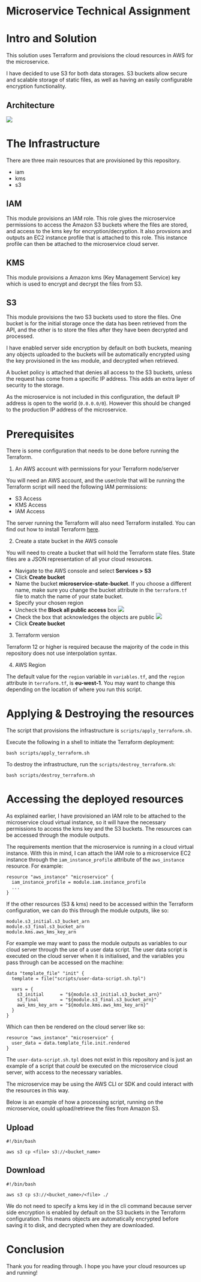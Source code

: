 # Microservice Technical Assignment

# Intro and Solution

This solution uses Terraform and provisions the cloud resources in AWS for the microservice. 

I have decided to use S3 for both data storages. S3 buckets allow secure and scalable storage of static files, as well as having an easily configurable encryption functionality.

## Architecture

![](readme_images/architecture.png)

# The Infrastructure

There are three main resources that are provisioned by this repository. 

- iam
- kms
- s3

## IAM

This module provisions an IAM role. This role gives the microservice permissions to access the Amazon S3 buckets where the files are stored, and access to the kms key for encryption/decryption. It also provsions and outputs an EC2 instance profile that is attached to this role. This instance profile can then be attached to the microservice cloud server.

## KMS

This module provisions a Amazon kms (Key Management Service) key which is used to encrypt and decrypt the files from S3.

## S3

This module provisions the two S3 buckets used to store the files. One bucket is for the initial storage once the data has been retrieved from the API, and the other is to store the files after they have been decrypted and processed.

I have enabled server side encryption by default on both buckets, meaning any objects uploaded to the buckets will be automatically encrypted using the key provisioned in the `kms` module, and decrypted when retrieved.

A bucket policy is attached that denies all access to the S3 buckets, unless the request has come from a specific IP address. This adds an extra layer of security to the storage.

As the microservice is not included in this configuration, the default IP address is open to the world (`0.0.0.0/0`). However this should be changed to the production IP address of the microservice.

# Prerequisites

There is some configuration that needs to be done before running the Terraform.

1. An AWS account with permissions for your Terraform node/server

You will need an AWS account, and the user/role that will be running the Terraform script will need the following IAM permissions:

- S3 Access
- KMS Access
- IAM Access

The server running the Terraform will also need Terraform installed. You can find out how to install Terraform [here](https://learn.hashicorp.com/tutorials/terraform/install-cli).

2. Create a state bucket in the AWS console

You will need to create a bucket that will hold the Terraform state files. State files are a JSON representation of all your cloud resources.

- Navigate to the AWS console and select **Services > S3**
- Click **Create bucket**
- Name the bucket **microservice-state-bucket**. If you choose a different name, make sure you change the bucket attribute in the `terraform.tf` file to match the name of your state bucket.
- Specify your chosen region
- Uncheck the **Block all public access** box ![](readme_images/s3.png)
- Check the box that acknowledges the objects are public ![](readme_images/public_access.png)
- Click **Create bucket**

3. Terraform version

Terraform 12 or higher is required because the majority of the code in this repository does not use interpolation syntax.

4. AWS Region

The default value for the `region` variable in `variables.tf`, and the `region` attribute in `terraform.tf`, is **eu-west-1**. You may want to change this depending on the location of where you run this script.

# Applying & Destroying the resources

The script that provisions the infrastructure is `scripts/apply_terraform.sh`.

Execute the following in a shell to initiate the Terraform deployment:

```
bash scripts/apply_terraform.sh
``` 

To destroy the infrastructure, run the `scripts/destroy_terraform.sh`:

```
bash scripts/destroy_terraform.sh
```

# Accessing the deployed resources

As explained earlier, I have provisioned an IAM role to be attached to the microservice cloud virtual instance, so it will have the necessary permissions to access the kms key and the S3 buckets. The resources can be accessed through the module outputs.

The requirements mention that the microservice is running in a cloud virtual instance. With this in mind, I can attach the IAM role to a microservice EC2 instance through the `iam_instance_profile` attribute of the `aws_instance` resource. For example:

```
resource "aws_instance" "microservice" {
  iam_instance_profile = module.iam.instance_profile
  ...
}
```

If the other resources (S3 & kms) need to be accessed within the Terraform configuration, we can do this through the module outputs, like so:

```
module.s3_initial.s3_bucket_arn
module.s3_final.s3_bucket_arn
module.kms.aws_kms_key_arn
```

For example we may want to pass the module outputs as variables to our cloud server through the use of a user data script. The user data script is executed on the cloud server when it is initialised, and the variables you pass through can be accessed on the machine:

```
data "template_file" "init" {
  template = file("scripts/user-data-script.sh.tpl")

  vars = {
    s3_initial      = "${module.s3_initial.s3_bucket_arn}"
    s3_final        = "${module.s3_final.s3_bucket_arn}"
    aws_kms_key_arn = "${module.kms.aws_kms_key_arn}"
  }
}
```

Which can then be rendered on the cloud server like so:

```
resource "aws_instance" "microservice" {
  user_data = data.template_file.init.rendered
}
```

The `user-data-script.sh.tpl` does not exist in this repository and is just an example of a script that *could* be executed on the microservice cloud server, with access to the necessary variables.

The microservice may be using the AWS CLI or SDK and could interact with the resources in this way.

Below is an example of how a processing script, running on the microservice, could upload/retrieve the files from Amazon S3.

## Upload

```
#!/bin/bash

aws s3 cp <file> s3://<bucket_name>
```

## Download

```
#!/bin/bash

aws s3 cp s3://<bucket_name>/<file> ./
```

We do not need to specify a kms key id in the cli command because server side encryption is enabled by default on the S3 buckets in the Terraform configuration. This means objects are automatically encrypted before saving it to disk, and decrypted when they are downloaded.

# Conclusion

Thank you for reading through. I hope you have your cloud resources up and running!